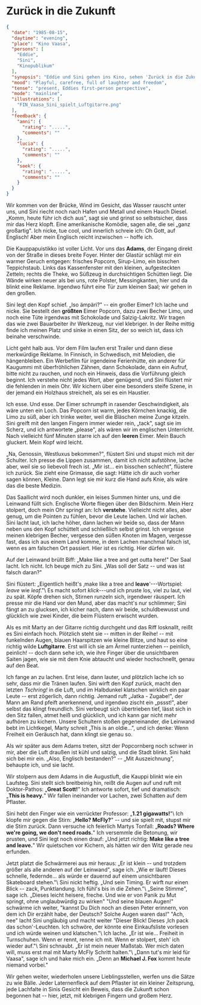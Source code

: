 # Zurück in die Zukunft

```json
{
  "date": "1985-08-15",
  "daytime": "evening",
  "place": "Kino Vaasa",
  "persons": [
    "Eddie",
    "Sini",
    "Kinopublikum"
  ],
  "synopsis": "Eddie und Sini gehen ins Kino, sehen 'Zurück in die Zukunft', lachen, albern herum und feiern ihre neu entdeckte Freiheit.",
  "mood": "Playful, carefree, full of laughter and freedom",
  "tense": "present, Eddies first-person perspective",
  "mode": "mainline",
  "illustrations": [
    "FIN_Vaasa_Sini_spielt_Luftgitarre.png"
  ],
  "feedback": {
    "anni": {
      "rating": ".....",
      "comments": ""
    },
    "lucia": {
      "rating": ".....",
      "comments": ""
    },
    "soek": {
      "rating": ".....",
      "comments": ""
    }
  }
}
```

Wir kommen von der Brücke, Wind im Gesicht, das Wasser rauscht unter uns, und
Sini riecht noch nach Hafen und Metall und einem Hauch Diesel. „Komm, heute führ
ich dich aus", sagt sie und grinst so selbstsicher, dass mir das Herz klopft.
Eine amerikanische Komödie, sagen alle, die sei „ganz großartig". Ich nicke, tue
cool, und innerlich schreie ich: Oh Gott, auf Englisch! Aber mein Englisch
reicht inzwischen -- hoffe ich.

Die Kauppapuistikko ist voller Licht. Vor uns das **Adams**, der Eingang direkt
von der Straße in dieses breite Foyer. Hinter der Glastür schlägt mir ein warmer
Geruch entgegen: frisches Popcorn, Sirup-Limo, ein bisschen Teppichstaub. Links
das Kassenfenster mit den kleinen, aufgesteckten Zetteln; rechts die Theke, wo
Süßzeug in durchsichtigen Schütten liegt. Die Wände wirken neuer als bei uns,
rote Polster, Messingkanten, hier und da blinkt eine Reklame. Irgendwo führt
eine Tür zum kleinen Saal; wir gehen in den großen.

Sini legt den Kopf schief. „Iso ämpäri?" -- ein großer Eimer? Ich lache und
nicke. Sie bestellt den **größten** Eimer Popcorn, dazu zwei Becher Limo, und
noch eine Tüte irgendwas mit Schokolade und Salzig-Lakritz. Wir tragen das wie
zwei Bauarbeiter ihr Werkzeug, nur viel klebriger. In der Reihe mittig finde ich
meinen Platz und sinke in einen Sitz, der so weich ist, dass ich beinahe
verschwinde.

Licht geht halb aus. Vor dem Film laufen erst Trailer und dann diese merkwürdige
Reklame. In Finnisch, in Schwedisch, mit Melodien, die hängenbleiben. Ein
Werbefilm für irgendeine Ferienhütte, ein anderer für Kaugummi mit
überfröhlichen Zähnen, dann Schokolade, dann ein Aufruf, bitte nicht zu rauchen,
und noch ein Hinweis, dass die Vorführung gleich beginnt. Ich verstehe nicht
jedes Wort, aber genügend, und Sini flüstert mir die fehlenden in mein Ohr. Wir
kichern über eine besonders steife Szene, in der jemand ein Holzhaus streichelt,
als sei es ein Haustier.

Ich esse. Und esse. Der Eimer schrumpft in rasender Geschwindigkeit, als wäre
unten ein Loch. Das Popcorn ist warm, jedes Körnchen knackig, die Limo zu süß,
aber ich trinke weiter, weil die Bläschen meine Zunge kitzeln. Sini greift mit
den langen Fingern immer wieder rein, „tack", sagt sie im Scherz, und ich
antwortete „please", als wären wir im englischen Unterricht. Nach vielleicht
fünf Minuten starre ich auf den **leeren** Eimer. Mein Bauch gluckert. Mein Kopf
wird leicht.

„Na, Genossin, Westluxus bekommen?", flüstert Sini und stupst mich mit der
Schulter. Ich presse die Lippen zusammen, damit ich nicht aufstöhne, lache aber,
weil sie so liebevoll frech ist. „Mir ist... ein bisschen schlecht", flüstere
ich zurück. Sie zieht eine Grimasse, die sagt: Hätte ich dir auch vorher sagen
können, Kleine. Dann legt sie mir kurz die Hand aufs Knie, als wäre das die
beste Medizin.

Das Saallicht wird noch dunkler, ein leises Summen hinter uns, und die Leinwand
füllt sich. Englische Worte fliegen über den Bildschirm. Mein Herz stolpert,
doch mein Ohr springt an: Ich **verstehe**. Vielleicht nicht alles, aber genug,
um die Pointen zu fühlen, bevor die Leute lachen. Und wir lachen. Sini lacht
laut, ich lache höher, dann lachen wir beide so, dass der Mann neben uns den
Kopf schüttelt und schließlich selbst grinst. Ich vergesse meinen klebrigen
Becher, vergesse den süßen Knoten im Magen, vergesse fast, dass ich aus einem
Land komme, in dem Lachen manchmal falsch ist, wenn es am falschen Ort passiert.
Hier ist es richtig. Hier dürfen wir.

Auf der Leinwand brüllt Biff: „Make like a tree and get outta here!" Der Saal
lacht. Ich nicht. Ich beuge mich zu Sini. „Was soll der Satz -- und was ist
falsch daran?"

Sini flüstert: „Eigentlich heißt's ‚make like a tree and **leave**'---Wortspiel:
*leave* wie *leaf*."\ Es macht sofort *klick*---und ich pruste los, viel zu
laut, viel zu spät. Köpfe drehen sich, Stirnen runzeln sich, irgendwer räuspert.
Ich presse mir die Hand vor den Mund, aber das macht's nur schlimmer; Sini fängt
an zu glucksen, ich kicher nach, dann wir beide, schuldbewusst und glücklich wie
zwei Kinder, die beim Flüstern erwischt wurden.

Als es mit Marty an der Gitarre richtig durchgeht und das Riff losknallt, reißt
es Sini einfach hoch. Plötzlich steht sie -- mitten in der Reihe! -- mit
funkelnden Augen, blauen Haarspitzen wie kleine Blitze, und haut so eine richtig
wilde **Luftgitarre**. Erst will ich sie am Ärmel runterziehen -- peinlich,
peinlich! -- doch dann sehe ich, wie ihre Finger über die unsichtbaren Saiten
jagen, wie sie mit dem Knie abtaucht und wieder hochschnellt, genau auf den
Beat.

Ich fange an zu lachen. Erst leise, dann lauter, und plötzlich lache ich so
sehr, dass mir die Tränen laufen. Sini wirft den Kopf zurück, macht den letzten
*Tschring!* in die Luft, und im Halbdunkel klatschen wirklich ein paar Leute --
erst zögerlich, dann richtig. Jemand ruft „Jatka - Zugabe!", der Mann am Rand
pfeift anerkennend, und irgendwo zischt ein „pssst!", aber selbst das klingt
freundlich. Sini verbeugt sich übertrieben tief, lässt sich in den Sitz fallen,
atmet heiß und glücklich, und ich kann gar nicht mehr aufhören zu kichern.
Unsere Schultern stoßen gegeneinander, die Leinwand bebt im Lichtkegel, Marty
schreit „This is an oldie...", und ich denke: Wenn Freiheit ein Geräusch hat,
dann klingt sie genau so.

Als wir später aus dem Adams treten, sitzt der Popcornberg noch schwer in mir,
aber die Luft draußen ist kühl und salzig, und die Stadt blinkt. Sini hakt sich
bei mir ein. „Also, Englisch bestanden?" -- „Mit Auszeichnung", behaupte ich,
und sie lacht.

Wir stolpern aus dem Adams in die Augustluft, die Kauppi blinkt wie ein
Laufsteg. Sini stellt sich breitbeinig hin, reißt die Augen auf und ruft mit
Doktor-Pathos: „**Great Scott!**" Ich antworte sofort, tief und dramatisch:
„**This is heavy.**" Wir fallen ineinander vor Lachen, zwei Schatten auf dem
Pflaster.

Sini hebt den Finger wie ein verrückter Professor: „**1.21 gigawatts!**"\ Ich
klopfe mir gegen die Stirn: „**Hello? McFly?**" -- und sie spielt mit, stupst
mir die Stirn zurück. Dann versuche ich feierlich Martys Tonfall: „**Roads?
Where we're going, we don't need roads.**" Ich versemmle die Betonung, wir
prusten, und Sini legt noch einen drauf: „Und jetzt richtig: **Make like a tree
and leave.**" Wir quietschen vor Kichern, als hätten wir den Witz gerade neu
erfunden.

Jetzt platzt die Schwärmerei aus mir heraus: „Er ist klein -- und trotzdem
größer als alle anderen auf der Leinwand", sage ich. „Wie er läuft! Dieses
schnelle, federnde... als würde er dauernd auf einem unsichtbaren Skateboard
stehen."\ Sini nickt heftig. „Und sein Timing. Er wirft nur einen Blick -- zack,
Punktlandung. Ich fühl's bis in die Zehen."\ „Seine Stimme", sage ich. „Dieses
leicht heisere, freche. Und wie er von Panik zu Mut springt, ohne unglaubwürdig
zu wirken" "Und seine blauen Augen!" schwärme ich weiter, "kannst Du Dich noch
an diesen Peter erinnern, von dem ich Dir erzählt habe, der Deutsch? Solche
Augen waren das!" "Ach, nee" lacht Sini ungläubig und macht weiter "Dieser
Blick! Dieses ‚Ich pack das schon'-Leuchten. Ich schwöre, der könnte eine
Einkaufsliste vorlesen und ich würde weinen und klatschen."\ Ich lache. „Er ist
wie... Freiheit in Turnschuhen. Wenn er rennt, renne ich mit. Wenn er stolpert,
steh' ich wieder auf."\ Sini schnaubt. „Er ist mein neuer Maßstab. Wer mich
daten will, muss erst mal mit Marty McFly Schritt halten."\ „Dann tut's mir leid
für Vaasa", sage ich und hake mich ein. „Denn an **Michael J. Fox** kommt heute
niemand vorbei."

Wir gehen weiter, wiederholen unsere Lieblingsstellen, werfen uns die Sätze zu
wie Bälle. Jeder Laternenfleck auf dem Pflaster ist ein kleiner Zeitsprung, jede
Lachfalte in Sinis Gesicht ein Beweis, dass die Zukunft schon begonnen hat --
hier, jetzt, mit klebrigen Fingern und großem Herz.
